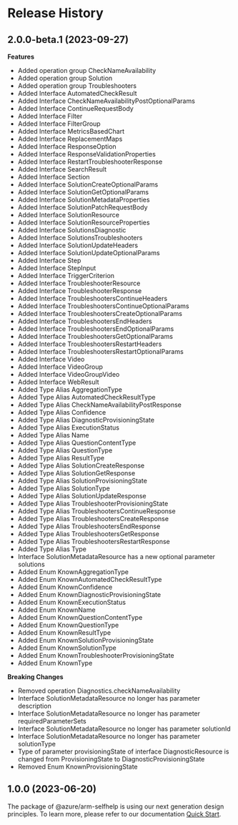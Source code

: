# Release History
    
## 2.0.0-beta.1 (2023-09-27)
    
**Features**

  - Added operation group CheckNameAvailability
  - Added operation group Solution
  - Added operation group Troubleshooters
  - Added Interface AutomatedCheckResult
  - Added Interface CheckNameAvailabilityPostOptionalParams
  - Added Interface ContinueRequestBody
  - Added Interface Filter
  - Added Interface FilterGroup
  - Added Interface MetricsBasedChart
  - Added Interface ReplacementMaps
  - Added Interface ResponseOption
  - Added Interface ResponseValidationProperties
  - Added Interface RestartTroubleshooterResponse
  - Added Interface SearchResult
  - Added Interface Section
  - Added Interface SolutionCreateOptionalParams
  - Added Interface SolutionGetOptionalParams
  - Added Interface SolutionMetadataProperties
  - Added Interface SolutionPatchRequestBody
  - Added Interface SolutionResource
  - Added Interface SolutionResourceProperties
  - Added Interface SolutionsDiagnostic
  - Added Interface SolutionsTroubleshooters
  - Added Interface SolutionUpdateHeaders
  - Added Interface SolutionUpdateOptionalParams
  - Added Interface Step
  - Added Interface StepInput
  - Added Interface TriggerCriterion
  - Added Interface TroubleshooterResource
  - Added Interface TroubleshooterResponse
  - Added Interface TroubleshootersContinueHeaders
  - Added Interface TroubleshootersContinueOptionalParams
  - Added Interface TroubleshootersCreateOptionalParams
  - Added Interface TroubleshootersEndHeaders
  - Added Interface TroubleshootersEndOptionalParams
  - Added Interface TroubleshootersGetOptionalParams
  - Added Interface TroubleshootersRestartHeaders
  - Added Interface TroubleshootersRestartOptionalParams
  - Added Interface Video
  - Added Interface VideoGroup
  - Added Interface VideoGroupVideo
  - Added Interface WebResult
  - Added Type Alias AggregationType
  - Added Type Alias AutomatedCheckResultType
  - Added Type Alias CheckNameAvailabilityPostResponse
  - Added Type Alias Confidence
  - Added Type Alias DiagnosticProvisioningState
  - Added Type Alias ExecutionStatus
  - Added Type Alias Name
  - Added Type Alias QuestionContentType
  - Added Type Alias QuestionType
  - Added Type Alias ResultType
  - Added Type Alias SolutionCreateResponse
  - Added Type Alias SolutionGetResponse
  - Added Type Alias SolutionProvisioningState
  - Added Type Alias SolutionType
  - Added Type Alias SolutionUpdateResponse
  - Added Type Alias TroubleshooterProvisioningState
  - Added Type Alias TroubleshootersContinueResponse
  - Added Type Alias TroubleshootersCreateResponse
  - Added Type Alias TroubleshootersEndResponse
  - Added Type Alias TroubleshootersGetResponse
  - Added Type Alias TroubleshootersRestartResponse
  - Added Type Alias Type
  - Interface SolutionMetadataResource has a new optional parameter solutions
  - Added Enum KnownAggregationType
  - Added Enum KnownAutomatedCheckResultType
  - Added Enum KnownConfidence
  - Added Enum KnownDiagnosticProvisioningState
  - Added Enum KnownExecutionStatus
  - Added Enum KnownName
  - Added Enum KnownQuestionContentType
  - Added Enum KnownQuestionType
  - Added Enum KnownResultType
  - Added Enum KnownSolutionProvisioningState
  - Added Enum KnownSolutionType
  - Added Enum KnownTroubleshooterProvisioningState
  - Added Enum KnownType

**Breaking Changes**

  - Removed operation Diagnostics.checkNameAvailability
  - Interface SolutionMetadataResource no longer has parameter description
  - Interface SolutionMetadataResource no longer has parameter requiredParameterSets
  - Interface SolutionMetadataResource no longer has parameter solutionId
  - Interface SolutionMetadataResource no longer has parameter solutionType
  - Type of parameter provisioningState of interface DiagnosticResource is changed from ProvisioningState to DiagnosticProvisioningState
  - Removed Enum KnownProvisioningState
    
    
## 1.0.0 (2023-06-20)

The package of @azure/arm-selfhelp is using our next generation design principles. To learn more, please refer to our documentation [Quick Start](https://aka.ms/azsdk/js/mgmt/quickstart ).
